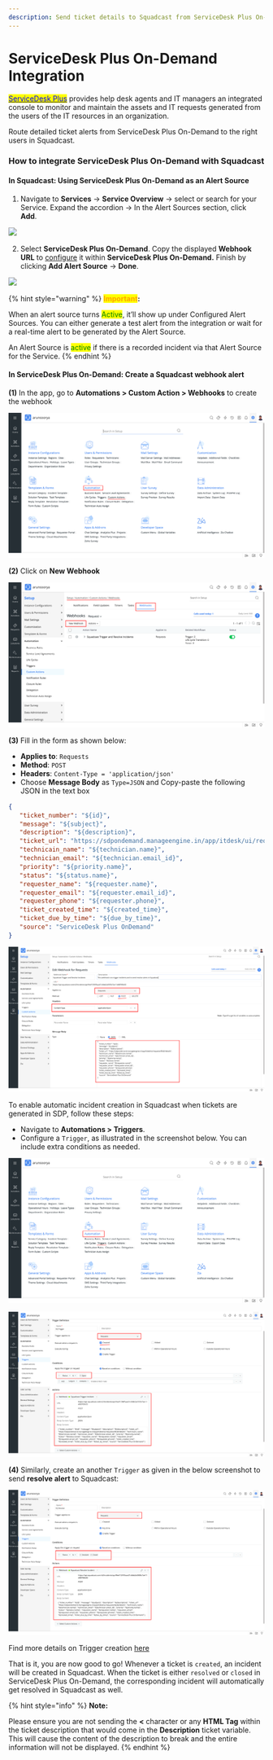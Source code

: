```yaml
---
description: Send ticket details to Squadcast from ServiceDesk Plus On-Demand
---
```


# ServiceDesk Plus On-Demand Integration

[<mark style="color:blue;">ServiceDesk Plus</mark>](https://www.manageengine.com/products/service-desk/) provides help desk agents and IT managers an integrated console to monitor and maintain the assets and IT requests generated from the users of the IT resources in an organization.

Route detailed ticket alerts from ServiceDesk Plus On-Demand to the right users in Squadcast.

### How to integrate ServiceDesk Plus On-Demand with Squadcast

#### In Squadcast: Using ServiceDesk Plus On-Demand as an Alert Source

1. Navigate to **Services** -> **Service Overview** -> select or search for your Service. Expand the accordion -> In the Alert Sources section, click **Add**.

![](../../.gitbook/assets/Alert\_Sources.png)

2. Select **ServiceDesk Plus On-Demand**. Copy the displayed **Webhook URL** to [configure](SDP-AS.md#in-servicedesk-plus-on-demand-create-a-squadcast-webhook-alert) it within **ServiceDesk Plus On-Demand.** Finish by clicking **Add Alert Source** -> **Done**.

![](../../.gitbook/assets/Freshdesk.png)

{% hint style="warning" %}
<mark style="color:orange;">**Important**</mark>**:**

When an alert source turns <mark style="color:green;">Active</mark>, it’ll show up under Configured Alert Sources. You can either generate a test alert from the integration or wait for a real-time alert to be generated by the Alert Source. 

An Alert Source is <mark style="color:green;">active</mark> if there is a recorded incident via that Alert Source for the Service.
{% endhint %}

#### In ServiceDesk Plus On-Demand: Create a Squadcast webhook alert

**(1)** In the app, go to **Automations > Custom Action > Webhooks** to create the webhook

![](assets/sdpodstep1.png)

**(2)** Click on **New Webhook**

![](assets/sdpodstep2.png)

**(3)** Fill in the form as shown below:

* **Applies to**: `Requests`
* **Method**: `POST`
* **Headers**: `Content-Type = 'application/json'`
* Choose **Message Body** as `Type=JSON` and Copy-paste the following JSON in the text box

```json
{
   "ticket_number": "${id}",
   "message": "${subject}",
   "description": "${description}",
   "ticket_url": "https://sdpondemand.manageengine.in/app/itdesk/ui/requests/${id}/details",
   "technicain_name": "${technician.name}",
   "technician_email": "${technician.email_id}",
   "priority": "${priority.name}",
   "status": "${status.name}",
   "requester_name": "${requester.name}",
   "requester_email": "${requester.email_id}",
   "requester_phone": "${requester.phone}",
   "ticket_created_time": "${created_time}",
   "ticket_due_by_time": "${due_by_time}",
   "source": "ServiceDesk Plus OnDemand"
}
```

![](assets/sdpodstep3.png)


To enable automatic incident creation in Squadcast when tickets are generated in SDP, follow these steps:

* Navigate to **Automations > Triggers**.
* Configure a `Trigger`, as illustrated in the screenshot below. You can include extra conditions as needed.

![](assets/sdpodstep4.png)


![](assets/sdpodstep5.png)

**(4)** Similarly, create an another `Trigger` as given in the below screenshot to send **resolve alert** to Squadcast:


![](assets/sdpodstep6.png)


Find more details on Trigger creation [here](https://help.sdpondemand.com/triggers)


That is it, you are now good to go! Whenever a ticket is `created`, an incident will be created in Squadcast. When the ticket is either `resolved` or `closed` in ServiceDesk Plus On-Demand, the corresponding incident will automatically get resolved in Squadcast as well.

{% hint style="info" %}
**Note:**

Please ensure you are not sending the **<** character or any **HTML Tag** within the ticket description that would come in the **Description** ticket variable. This will cause the content of the description to break and the entire information will not be displayed.
{% endhint %}
